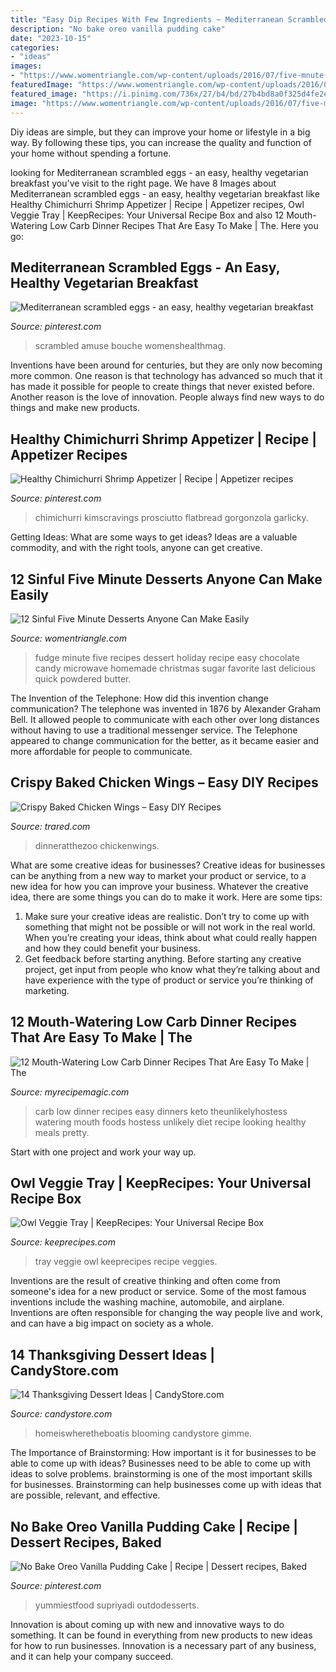 ```yaml
---
title: "Easy Dip Recipes With Few Ingredients ~ Mediterranean Scrambled Eggs"
description: "No bake oreo vanilla pudding cake"
date: "2023-10-15"
categories:
- "ideas"
images:
- "https://www.womentriangle.com/wp-content/uploads/2016/07/five-mnute-fudge.jpg"
featuredImage: "https://www.womentriangle.com/wp-content/uploads/2016/07/five-mnute-fudge.jpg"
featured_image: "https://i.pinimg.com/736x/27/b4/bd/27b4bd8a0f325d4fe2e2a8bb5aa06391.jpg"
image: "https://www.womentriangle.com/wp-content/uploads/2016/07/five-mnute-fudge.jpg"
---
```



Diy ideas are simple, but they can improve your home or lifestyle in a big way. By following these tips, you can increase the quality and function of your home without spending a fortune.

	

		
looking for Mediterranean scrambled eggs - an easy, healthy vegetarian breakfast you've visit to the right page. We have 8 Images about Mediterranean scrambled eggs - an easy, healthy vegetarian breakfast like Healthy Chimichurri Shrimp Appetizer | Recipe | Appetizer recipes, Owl Veggie Tray | KeepRecipes: Your Universal Recipe Box and also 12 Mouth-Watering Low Carb Dinner Recipes That Are Easy To Make | The. Here you go:
		
    
## Mediterranean Scrambled Eggs - An Easy, Healthy Vegetarian Breakfast

<img loading=lazy src="https://i.pinimg.com/736x/24/3e/d7/243ed7cc74360deb219a81c7d7a95836.jpg" onerror="this.onerror=null;this.src='https://tse4.mm.bing.net/th?id=OIP.5Y3eD_ZUaXsyI_nocDvwGQHaLH&amp;pid=15.1';" alt="Mediterranean scrambled eggs - an easy, healthy vegetarian breakfast">

_Source: pinterest.com_

>scrambled amuse bouche womenshealthmag. 

	

Inventions have been around for centuries, but they are only now becoming more common. One reason is that technology has advanced so much that it has made it possible for people to create things that never existed before. Another reason is the love of innovation. People always find new ways to do things and make new products.

    
## Healthy Chimichurri Shrimp Appetizer | Recipe | Appetizer Recipes

<img loading=lazy src="https://i.pinimg.com/736x/f8/7e/30/f87e30266ca67a155d38340371f0afe3.jpg" onerror="this.onerror=null;this.src='https://tse2.mm.bing.net/th?id=OIP.ebUParBPirwMg06Go-w_ZwHaLH&amp;pid=15.1';" alt="Healthy Chimichurri Shrimp Appetizer | Recipe | Appetizer recipes">

_Source: pinterest.com_

>chimichurri kimscravings prosciutto flatbread gorgonzola garlicky. 

	

Getting Ideas: What are some ways to get ideas?
Ideas are a valuable commodity, and with the right tools, anyone can get creative.

    
## 12 Sinful Five Minute Desserts Anyone Can Make Easily

<img loading=lazy src="https://www.womentriangle.com/wp-content/uploads/2016/07/five-mnute-fudge.jpg" onerror="this.onerror=null;this.src='https://tse4.mm.bing.net/th?id=OIP.yjuG0j_5iG9q0yQ2QkQihgHaLH&amp;pid=15.1';" alt="12 Sinful Five Minute Desserts Anyone Can Make Easily">

_Source: womentriangle.com_

>fudge minute five recipes dessert holiday recipe easy chocolate candy microwave homemade christmas sugar favorite last delicious quick powdered butter. 

	

The Invention of the Telephone: How did this invention change communication?
The telephone was invented in 1876 by Alexander Graham Bell. It allowed people to communicate with each other over long distances without having to use a traditional messenger service. The Telephone appeared to change communication for the better, as it became easier and more affordable for people to communicate.

    
## Crispy Baked Chicken Wings – Easy DIY Recipes

<img loading=lazy src="http://trared.com/wp-content/uploads/2021/02/baked-chicken-wings-4.jpg" onerror="this.onerror=null;this.src='https://tse1.mm.bing.net/th?id=OIP.VGws5zSoZKEnvZ4UigtEcAHaLH&amp;pid=15.1';" alt="Crispy Baked Chicken Wings – Easy DIY Recipes">

_Source: trared.com_

>dinneratthezoo chickenwings. 

	

What are some creative ideas for businesses?
Creative ideas for businesses can be anything from a new way to market your product or service, to a new idea for how you can improve your business. Whatever the creative idea, there are some things you can do to make it work. Here are some tips: 
1. Make sure your creative ideas are realistic. Don’t try to come up with something that might not be possible or will not work in the real world. When you’re creating your ideas, think about what could really happen and how they could benefit your business. 
2. Get feedback before starting anything. Before starting any creative project, get input from people who know what they’re talking about and have experience with the type of product or service you’re thinking of marketing.

    
## 12 Mouth-Watering Low Carb Dinner Recipes That Are Easy To Make | The

<img loading=lazy src="https://assets.rebelmouse.io/eyJhbGciOiJIUzI1NiIsInR5cCI6IkpXVCJ9.eyJpbWFnZSI6Imh0dHBzOi8vdGhldW5saWtlbHlob3N0ZXNzLmNvbS93cC1jb250ZW50L3VwbG9hZHMvMjAxOC8wNC9Mb3ctQ2FyYi1EaW5uZXJzLTEuanBnIiwiZXhwaXJlc19hdCI6MTY0MDk3MzA2Nn0.sYl7aObpcDYxInZGRJ_cIYXH7dPlBXroPIgyWLYBT-E/img.jpg?width=2000&amp;height=2000" onerror="this.onerror=null;this.src='https://tse2.mm.bing.net/th?id=OIP.Qi8-xEXxn-A0IeTAHddQ8gHaLH&amp;pid=15.1';" alt="12 Mouth-Watering Low Carb Dinner Recipes That Are Easy To Make | The">

_Source: myrecipemagic.com_

>carb low dinner recipes easy dinners keto theunlikelyhostess watering mouth foods hostess unlikely diet recipe looking healthy meals pretty. 

	

Start with one project and work your way up.

    
## Owl Veggie Tray | KeepRecipes: Your Universal Recipe Box

<img loading=lazy src="https://keeprecipes.com/sites/keeprecipes/files/veggies_2.jpg" onerror="this.onerror=null;this.src='https://tse2.mm.bing.net/th?id=OIP.DeKtq5Y9FdH13X-oibrK1QHaJ2&amp;pid=15.1';" alt="Owl Veggie Tray | KeepRecipes: Your Universal Recipe Box">

_Source: keeprecipes.com_

>tray veggie owl keeprecipes recipe veggies. 

	

Inventions are the result of creative thinking and often come from someone's idea for a new product or service. Some of the most famous inventions include the washing machine, automobile, and airplane. Inventions are often responsible for changing the way people live and work, and can have a big impact on society as a whole.

    
## 14 Thanksgiving Dessert Ideas | CandyStore.com

<img loading=lazy src="https://www.candystore.com/blog/wp-content/uploads/2015/09/dsc_0295-004.jpg" onerror="this.onerror=null;this.src='https://tse3.mm.bing.net/th?id=OIP.SFBLbh_rHQURymh9We67_QHaKb&amp;pid=15.1';" alt="14 Thanksgiving Dessert Ideas | CandyStore.com">

_Source: candystore.com_

>homeiswheretheboatis blooming candystore gimme. 

	

The Importance of Brainstorming: How important is it for businesses to be able to come up with ideas?
Businesses need to be able to come up with ideas to solve problems. brainstorming is one of the most important skills for businesses. Brainstorming can help businesses come up with ideas that are possible, relevant, and effective.

    
## No Bake Oreo Vanilla Pudding Cake | Recipe | Dessert Recipes, Baked

<img loading=lazy src="https://i.pinimg.com/736x/27/b4/bd/27b4bd8a0f325d4fe2e2a8bb5aa06391.jpg" onerror="this.onerror=null;this.src='https://tse2.mm.bing.net/th?id=OIP.X54a3ivXnFAIihlmLJ_2_AHaJ3&amp;pid=15.1';" alt="No Bake Oreo Vanilla Pudding Cake | Recipe | Dessert recipes, Baked">

_Source: pinterest.com_

>yummiestfood supriyadi outdodesserts. 

	

Innovation is about coming up with new and innovative ways to do something. It can be found in everything from new products to new ideas for how to run businesses. Innovation is a necessary part of any business, and it can help your company succeed.


